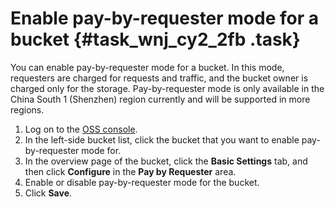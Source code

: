 # Enable pay-by-requester mode for a bucket {#task_wnj_cy2_2fb .task}

You can enable pay-by-requester mode for a bucket. In this mode, requesters are charged for requests and traffic, and the bucket owner is charged only for the storage. Pay-by-requester mode is only available in the China South 1 \(Shenzhen\) region currently and will be supported in more regions.

1.  Log on to the [OSS console](https://partners-intl.console.aliyun.com/#/oss). 
2.  In the left-side bucket list, click the bucket that you want to enable pay-by-requester mode for. 
3.  In the overview page of the bucket, click the **Basic Settings** tab, and then click **Configure** in the **Pay by Requester** area. 
4.  Enable or disable pay-by-requester mode for the bucket. 
5.  Click **Save**. 

